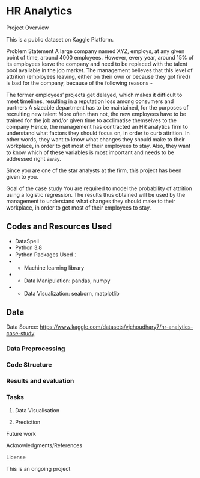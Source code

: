 # HR Analytics

Project Overview

This is a public dataset on Kaggle Platform.

Problem Statement
A large company named XYZ, employs, at any given point of time, around 4000 employees. However, every year, around 15% of its employees leave the company and need to be replaced with the talent pool available in the job market. The management believes that this level of attrition (employees leaving, either on their own or because they got fired) is bad for the company, because of the following reasons -

The former employees’ projects get delayed, which makes it difficult to meet timelines, resulting in a reputation loss among consumers and partners
A sizeable department has to be maintained, for the purposes of recruiting new talent
More often than not, the new employees have to be trained for the job and/or given time to acclimatise themselves to the company
Hence, the management has contracted an HR analytics firm to understand what factors they should focus on, in order to curb attrition. In other words, they want to know what changes they should make to their workplace, in order to get most of their employees to stay. Also, they want to know which of these variables is most important and needs to be addressed right away.

Since you are one of the star analysts at the firm, this project has been given to you.

Goal of the case study
You are required to model the probability of attrition using a logistic regression. The results thus obtained will be used by the management to understand what changes they should make to their workplace, in order to get most of their employees to stay.

## Codes and Resources Used
* DataSpell
* Python 3.8
* Python Packages Used：
* * Machine learning library
* * Data Manipulation: pandas, numpy
* * Data Visualization: seaborn, matplotlib


## Data
Data Source: https://www.kaggle.com/datasets/vjchoudhary7/hr-analytics-case-study


###  Data Preprocessing

### Code Structure

### Results and evaluation

###  Tasks

1. Data Visualisation

2. Prediction

Future work

Acknowledgments/References

License

This is an ongoing project